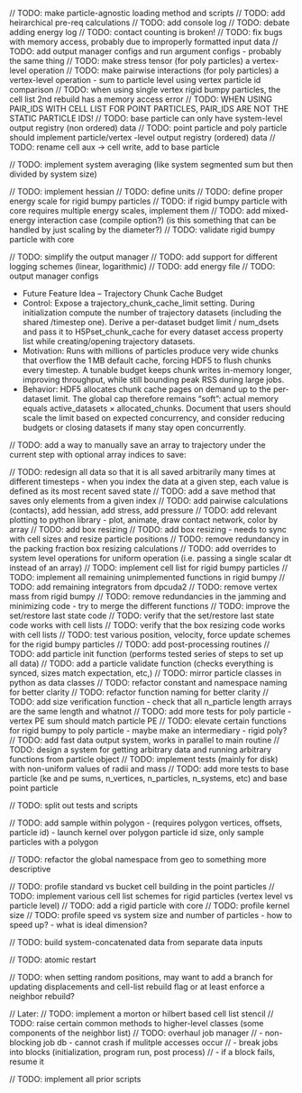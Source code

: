 // TODO: make particle-agnostic loading method and scripts
// TODO: add heirarchical pre-req calculations
// TODO: add console log
// TODO: debate adding energy log
// TODO: contact counting is broken!
// TODO: fix bugs with memory access, probably due to improperly formatted input data
// TODO: add output manager configs and run argument configs - probably the same thing
// TODO: make stress tensor (for poly particles) a vertex-level operation 
// TODO: make pairwise interactions (for poly particles) a vertex-level operation - sum to particle level using vertex particle id comparison
// TODO: when using single vertex rigid bumpy particles, the cell list 2nd rebuild has a memory access error
// TODO: WHEN USING PAIR_IDS WITH CELL LIST FOR POINT PARTICLES, PAIR_IDS ARE NOT THE STATIC PARTICLE IDS!
// TODO: base particle can only have system-level output registry (non ordered) data
// TODO: point particle and poly particle should implement particle/vertex -level output registry (ordered) data
// TODO: rename cell aux -> cell write, add to base particle

// TODO: implement system averaging (like system segmented sum but then divided by system size)

// TODO: implement hessian
// TODO: define units
// TODO: define proper energy scale for rigid bumpy particles
// TODO: if rigid bumpy particle with core requires multiple energy scales, implement them
// TODO: add mixed-energy interaction case (compile option?) (is this something that can be handled by just scaling by the diameter?)
// TODO: validate rigid bumpy particle with core










// TODO: simplify the output manager
// TODO: add support for different logging schemes (linear, logarithmic)
// TODO: add energy file
// TODO: output manager configs





- Future Feature Idea – Trajectory Chunk Cache Budget
- Control: Expose a trajectory_chunk_cache_limit setting. During initialization compute the number of trajectory datasets (including the shared /timestep one). Derive a per-dataset budget limit / num_dsets and pass it to H5Pset_chunk_cache for every dataset access property list while creating/opening trajectory datasets.
- Motivation: Runs with millions of particles produce very wide chunks that overflow the 1 MB default cache, forcing HDF5 to flush chunks every timestep. A tunable budget keeps chunk writes in-memory longer, improving throughput, while still bounding peak RSS during large jobs.
- Behavior: HDF5 allocates chunk cache pages on demand up to the per-dataset limit. The global cap therefore remains “soft”: actual memory equals active_datasets × allocated_chunks. Document that users should scale the limit based on expected concurrency, and consider reducing budgets or closing datasets if many stay open concurrently.


// TODO: add a way to manually save an array to trajectory under the current step with optional array indices to save:

// TODO: redesign all data so that it is all saved arbitrarily many times at different timesteps - when you index the data at a given step, each value is defined as its most recent saved state
// TODO: add a save method that saves only elements from a given index
// TODO: add pairwise calculations (contacts), add hessian, add stress, add pressure
// TODO: add relevant plotting to python library - plot, animate, draw contact network, color by array
// TODO: add box resizing
// TODO: add box resizing - needs to sync with cell sizes and resize particle positions
// TODO: remove redundancy in the packing fraction box resizing calculations
// TODO: add overrides to system level operations for uniform operation (i.e. passing a single scalar dt instead of an array)
// TODO: implement cell list for rigid bumpy particles
// TODO: implement all remaining unimplemented functions in rigid bumpy
// TODO: add remaining integrators from dpcuda2
// TODO: remove vertex mass from rigid bumpy
// TODO: remove redundancies in the jamming and minimizing code - try to merge the different functions
// TODO: improve the set/restore last state code
// TODO: verify that the set/restore last state code works with cell lists
// TODO: verify that the box resizing code works with cell lists
// TODO: test various position, velocity, force update schemes for the rigid bumpy particles
// TODO: add post-processing routines
// TODO: add particle init function (performs tested series of steps to set up all data)
// TODO: add a particle validate function (checks everything is synced, sizes match expectation, etc,)
// TODO: mirror particle classes in python as data classes
// TODO: refactor constant and namespace naming for better clarity
// TODO: refactor function naming for better clarity
// TODO: add size verification function - check that all n_particle length arrays are the same length and whatnot
// TODO: add more tests for poly particle - vertex PE sum should match particle PE
// TODO: elevate certain functions for rigid bumpy to poly particle - maybe make an intermediary - rigid poly?
// TODO: add fast data output system, works in parallel to main routine
// TODO: design a system for getting arbitrary data and running arbitrary functions from particle object
// TODO: implement tests (mainly for disk) with non-uniform values of radii and mass
// TODO: add more tests to base particle (ke and pe sums, n_vertices, n_particles, n_systems, etc) and base point particle

// TODO: split out tests and scripts

// TODO: add sample within polygon - (requires polygon vertices, offsets, particle id) - launch kernel over polygon particle id size, only sample particles with a polygon

// TODO: refactor the global namespace from geo to something more descriptive

// TODO: profile standard vs bucket cell building in the point particles
// TODO: implement various cell list schemes for rigid particles (vertex level vs particle level)
// TODO: add a rigid particle with core
// TODO: profile kernel size
// TODO: profile speed vs system size and number of particles - how to speed up? - what is ideal dimension?

// TODO: build system-concatenated data from separate data inputs

// TODO: atomic restart

// TODO: when setting random positions, may want to add a branch for updating displacements and cell-list rebuild flag or at least enforce a neighbor rebuild?

// Later:
// TODO: implement a morton or hilbert based cell list stencil // TODO: raise certain common methods to higher-level classes (some components of the neighbor list)
// TODO: overhaul job manager
// - non-blocking job db - cannot crash if mulitple accesses occur
// - break jobs into blocks (initialization, program run, post process)
// - if a block fails, resume it

// TODO: implement all prior scripts